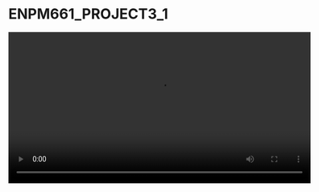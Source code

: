 # ENPM661_PROJECT3_1
<video src="https://github.com/Raghudharahas/ENPM661_PROJECT3_1/blob/main/A_star_enpm661.mp4" controls width="600"></video>
